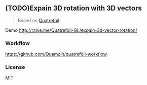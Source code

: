 
(TODO)Expain 3D rotation with 3D vectors
----

> Based on [Quatrefoil](https://github.com/Quatrefoil-GL/quatrefoil).

Demo http://r.tiye.me/Quatrefoil-GL/expain-3d-vector-rotation/

### Workflow

https://github.com/Quamolit/quatrefoil-workflow

### License

MIT
